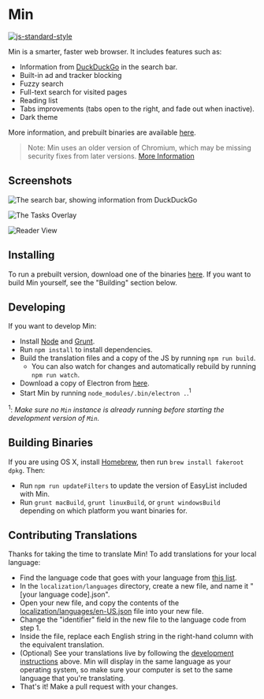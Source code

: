 # Min

[![js-standard-style](https://cdn.rawgit.com/feross/standard/master/badge.svg)](https://github.com/feross/standard)

Min is a smarter, faster web browser. It includes features such as:

* Information from [DuckDuckGo](https://duckduckgo.com) in the search bar.
* Built-in ad and tracker blocking
* Fuzzy search
* Full-text search for visited pages
* Reading list
* Tabs improvements (tabs open to the right, and fade out when inactive).
* Dark theme

More information, and prebuilt binaries are available [here](https://minbrowser.github.io/min/).

> Note: Min uses an older version of Chromium, which may be missing security fixes from later versions. [More Information](https://github.com/minbrowser/min/issues/440#issuecomment-338080554)

## Screenshots

![The search bar, showing information from DuckDuckGo](http://minbrowser.github.io/min/tour/img/searchbar_duckduckgo_answers.png)

![The Tasks Overlay](http://minbrowser.github.io/min/tour/img/tasks.png)

![Reader View](https://minbrowser.github.io/min/tour/img/reading_list.png)

## Installing

To run a prebuilt version, download one of the binaries [here](https://github.com/minbrowser/min/releases). If you want to build Min yourself, see the "Building" section below.

## Developing

If you want to develop Min:

* Install [Node](https://nodejs.org) and [Grunt](http://gruntjs.com).
* Run `npm install` to install dependencies.
* Build the translation files and a copy of the JS by running `npm run build`.
  * You can also watch for changes and automatically rebuild by running `npm run watch`.
* Download a copy of Electron from [here](https://github.com/electron/electron/releases).
* Start Min by running `node_modules/.bin/electron .`.<sup>1</sup>

<sup>1</sup>: _Make sure no `Min` instance is already running before starting the development version of `Min`._<br>

## Building Binaries

If you are using OS X, install [Homebrew](http://brew.sh), then run `brew install fakeroot dpkg`.
Then:
* Run `npm run updateFilters` to update the version of EasyList included with Min.
* Run `grunt macBuild`, `grunt linuxBuild`, or `grunt windowsBuild` depending on which platform you want binaries for.

## Contributing Translations

Thanks for taking the time to translate Min! To add translations for your local language:

* Find the language code that goes with your language from [this list](https://electron.atom.io/docs/api/locales/#locales).
* In the `localization/languages` directory, create a new file, and name it "[your language code].json".
* Open your new file, and copy the contents of the <a href="https://github.com/minbrowser/min/blob/master/localization/languages/en-US.json">localization/languages/en-US.json</a> file into your new file.
* Change the "identifier" field in the new file to the language code from step 1.
* Inside the file, replace each English string in the right-hand column with the equivalent translation.
* (Optional) See your translations live by following the [development instructions](#installing) above. Min will display in the same language as your operating system, so make sure your computer is set to the same language that you're translating.
* That's it! Make a pull request with your changes.
